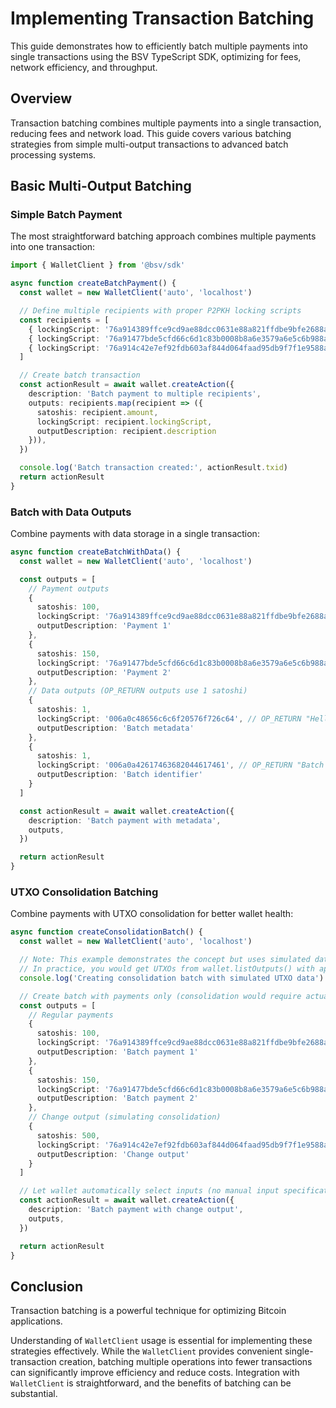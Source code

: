 # Implementing Transaction Batching

This guide demonstrates how to efficiently batch multiple payments into single transactions using the BSV TypeScript SDK, optimizing for fees, network efficiency, and throughput.

## Overview

Transaction batching combines multiple payments into a single transaction, reducing fees and network load. This guide covers various batching strategies from simple multi-output transactions to advanced batch processing systems.

## Basic Multi-Output Batching

### Simple Batch Payment

The most straightforward batching approach combines multiple payments into one transaction:

```typescript
import { WalletClient } from '@bsv/sdk'

async function createBatchPayment() {
  const wallet = new WalletClient('auto', 'localhost')

  // Define multiple recipients with proper P2PKH locking scripts
  const recipients = [
    { lockingScript: '76a914389ffce9cd9ae88dcc0631e88a821ffdbe9bfe2688ac', amount: 100, description: 'Payment 1' },
    { lockingScript: '76a91477bde5cfd66c6d1c83b0008b8a6e3579a6e5c6b988ac', amount: 150, description: 'Payment 2' },
    { lockingScript: '76a914c42e7ef92fdb603af844d064faad95db9f7f1e9588ac', amount: 200, description: 'Payment 3' }
  ]

  // Create batch transaction
  const actionResult = await wallet.createAction({
    description: 'Batch payment to multiple recipients',
    outputs: recipients.map(recipient => ({
      satoshis: recipient.amount,
      lockingScript: recipient.lockingScript,
      outputDescription: recipient.description
    })),
  })

  console.log('Batch transaction created:', actionResult.txid)
  return actionResult
}
```

### Batch with Data Outputs

Combine payments with data storage in a single transaction:

```typescript
async function createBatchWithData() {
  const wallet = new WalletClient('auto', 'localhost')

  const outputs = [
    // Payment outputs
    {
      satoshis: 100,
      lockingScript: '76a914389ffce9cd9ae88dcc0631e88a821ffdbe9bfe2688ac',
      outputDescription: 'Payment 1'
    },
    {
      satoshis: 150,
      lockingScript: '76a91477bde5cfd66c6d1c83b0008b8a6e3579a6e5c6b988ac',
      outputDescription: 'Payment 2'
    },
    // Data outputs (OP_RETURN outputs use 1 satoshi)
    {
      satoshis: 1,
      lockingScript: '006a0c48656c6c6f20576f726c64', // OP_RETURN "Hello World"
      outputDescription: 'Batch metadata'
    },
    {
      satoshis: 1,
      lockingScript: '006a0a42617463682044617461', // OP_RETURN "Batch Data"
      outputDescription: 'Batch identifier'
    }
  ]

  const actionResult = await wallet.createAction({
    description: 'Batch payment with metadata',
    outputs,
  })

  return actionResult
}
```

### UTXO Consolidation Batching

Combine payments with UTXO consolidation for better wallet health:

```typescript
async function createConsolidationBatch() {
  const wallet = new WalletClient('auto', 'localhost')

  // Note: This example demonstrates the concept but uses simulated data
  // In practice, you would get UTXOs from wallet.listOutputs() with appropriate basket
  console.log('Creating consolidation batch with simulated UTXO data')

  // Create batch with payments only (consolidation would require actual UTXOs)
  const outputs = [
    // Regular payments
    {
      satoshis: 100,
      lockingScript: '76a914389ffce9cd9ae88dcc0631e88a821ffdbe9bfe2688ac',
      outputDescription: 'Batch payment 1'
    },
    {
      satoshis: 150,
      lockingScript: '76a91477bde5cfd66c6d1c83b0008b8a6e3579a6e5c6b988ac',
      outputDescription: 'Batch payment 2'
    },
    // Change output (simulating consolidation)
    {
      satoshis: 500,
      lockingScript: '76a914c42e7ef92fdb603af844d064faad95db9f7f1e9588ac',
      outputDescription: 'Change output'
    }
  ]

  // Let wallet automatically select inputs (no manual input specification)
  const actionResult = await wallet.createAction({
    description: 'Batch payment with change output',
    outputs,
  })

  return actionResult
}
```

## Conclusion

Transaction batching is a powerful technique for optimizing Bitcoin applications. 

Understanding of `WalletClient` usage is essential for implementing these strategies effectively. While the `WalletClient` provides convenient single-transaction creation, batching multiple operations into fewer transactions can significantly improve efficiency and reduce costs. Integration with `WalletClient` is straightforward, and the benefits of batching can be substantial.
